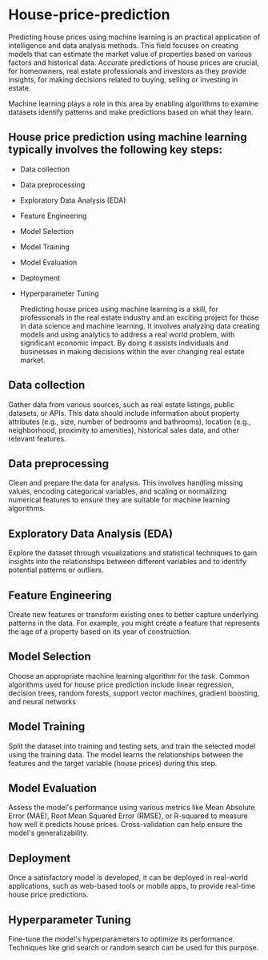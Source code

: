 # House-price-prediction
Predicting house prices using machine learning is an practical application of intelligence and data analysis methods. This field focuses on creating models that can estimate the market value of properties based on various factors and historical data. Accurate predictions of house prices are crucial, for homeowners, real estate professionals and investors as they provide insights, for making decisions related to buying, selling or investing in estate.

Machine learning plays a role in this area by enabling algorithms to examine datasets identify patterns and make predictions based on what they learn.
## House price prediction using machine learning typically involves the following key steps:
- Data collection
- Data preprocessing
- Exploratory Data Analysis (EDA)
- Feature Engineering
- Model Selection
- Model Training
- Model Evaluation
- Deployment
- Hyperparameter Tuning

  Predicting house prices using machine learning is a skill, for professionals in the real estate industry and an exciting project for those in data science and machine learning. It involves analyzing data creating models and using analytics to address a real world problem, with significant economic impact. By doing it assists individuals and businesses in making decisions within the ever changing real estate market.
## Data collection
 Gather data from various sources, such as real estate listings, public datasets, or APIs. This data should include information about property attributes (e.g., size, number of bedrooms and bathrooms), location (e.g., neighborhood, proximity to amenities), historical sales data, and other relevant features.
 ## Data preprocessing
 Clean and prepare the data for analysis. This involves handling missing values, encoding categorical variables, and scaling or normalizing numerical features to ensure they are suitable for machine learning algorithms.
 ## Exploratory Data Analysis (EDA)
 Explore the dataset through visualizations and statistical techniques to gain insights into the relationships between different variables and to identify potential patterns or outliers.
 ## Feature Engineering
 Create new features or transform existing ones to better capture underlying patterns in the data. For example, you might create a feature that represents the age of a property based on its year of construction.
 ## Model Selection
 Choose an appropriate machine learning algorithm for the task. Common algorithms used for house price prediction include linear regression, decision trees, random forests, support vector machines, gradient boosting, and neural networks
 ## Model Training
 Split the dataset into training and testing sets, and train the selected model using the training data. The model learns the relationships between the features and the target variable (house prices) during this step.
 ## Model Evaluation
 Assess the model's performance using various metrics like Mean Absolute Error (MAE), Root Mean Squared Error (RMSE), or R-squared to measure how well it predicts house prices. Cross-validation can help ensure the model's generalizability.
 ## Deployment
 Once a satisfactory model is developed, it can be deployed in real-world applications, such as web-based tools or mobile apps, to provide real-time house price predictions.
 ## Hyperparameter Tuning
 Fine-tune the model's hyperparameters to optimize its performance. Techniques like grid search or random search can be used for this purpose.
